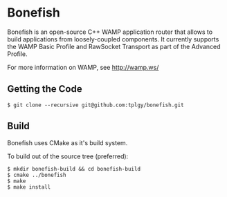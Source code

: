 Bonefish
========

Bonefish is an open-source C++ WAMP application router that allows to build
applications from loosely-coupled components. It currently supports the WAMP
Basic Profile and RawSocket Transport as part of the Advanced Profile.

For more information on WAMP, see http://wamp.ws/

## Getting the Code

```
$ git clone --recursive git@github.com:tplgy/bonefish.git
```

## Build

Bonefish uses CMake as it's build system.

To build out of the source tree (preferred):

```
$ mkdir bonefish-build && cd bonefish-build
$ cmake ../bonefish
$ make
$ make install
```
